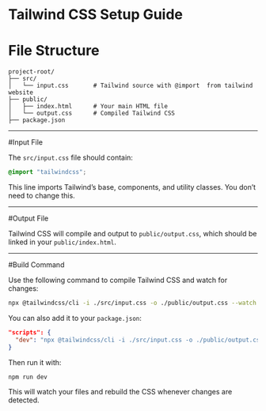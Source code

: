 # Tailwind CSS Setup Guide

# File Structure
```
project-root/
├── src/
│   └── input.css       # Tailwind source with @import  from tailwind website
├── public/
│   ├── index.html      # Your main HTML file
│   └── output.css      # Compiled Tailwind CSS
├── package.json
```

---

#Input File

The `src/input.css` file should contain:

```css
@import "tailwindcss";
```

This line imports Tailwind’s base, components, and utility classes. You don’t need to change this.

---

#Output File

Tailwind CSS will compile and output to `public/output.css`, which should be linked in your `public/index.html`.

---

#Build Command

Use the following command to compile Tailwind CSS and watch for changes:

```bash
npx @tailwindcss/cli -i ./src/input.css -o ./public/output.css --watch
```

You can also add it to your `package.json`:

```json
"scripts": {
  "dev": "npx @tailwindcss/cli -i ./src/input.css -o ./public/output.css --watch"
}
```

Then run it with:

```bash
npm run dev
```

This will watch your files and rebuild the CSS whenever changes are detected.
